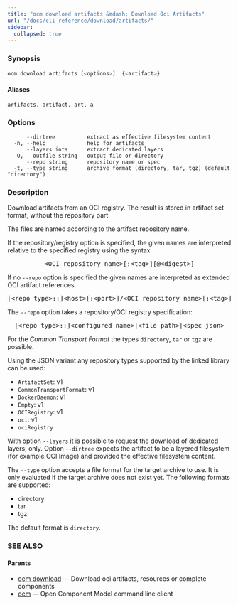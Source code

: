 ```yaml
---
title: "ocm download artifacts &mdash; Download Oci Artifacts"
url: "/docs/cli-reference/download/artifacts/"
sidebar:
  collapsed: true
---
```


### Synopsis

```bash
ocm download artifacts [<options>]  {<artifact>}
```

#### Aliases

```text
artifacts, artifact, art, a
```

### Options

```text
      --dirtree          extract as effective filesystem content
  -h, --help             help for artifacts
      --layers ints      extract dedicated layers
  -O, --outfile string   output file or directory
      --repo string      repository name or spec
  -t, --type string      archive format (directory, tar, tgz) (default "directory")
```

### Description

Download artifacts from an OCI registry. The result is stored in
artifact set format, without the repository part

The files are named according to the artifact repository name.


If the repository/registry option is specified, the given names are interpreted
relative to the specified registry using the syntax

<center>
    <pre>&lt;OCI repository name>[:&lt;tag>][@&lt;digest>]</pre>
</center>

If no <code>--repo</code> option is specified the given names are interpreted
as extended OCI artifact references.

<center>
    <pre>[&lt;repo type>::]&lt;host>[:&lt;port>]/&lt;OCI repository name>[:&lt;tag>][@&lt;digest>]</pre>
</center>

The <code>--repo</code> option takes a repository/OCI registry specification:

<center>
    <pre>[&lt;repo type>::]&lt;configured name>|&lt;file path>|&lt;spec json></pre>
</center>

For the *Common Transport Format* the types <code>directory</code>,
<code>tar</code> or <code>tgz</code> are possible.

Using the JSON variant any repository types supported by the
linked library can be used:
  - <code>ArtifactSet</code>: v1
  - <code>CommonTransportFormat</code>: v1
  - <code>DockerDaemon</code>: v1
  - <code>Empty</code>: v1
  - <code>OCIRegistry</code>: v1
  - <code>oci</code>: v1
  - <code>ociRegistry</code>



With option <code>--layers</code> it is possible to request the download of
dedicated layers, only. Option <code>--dirtree</code> expects the artifact to
be a layered filesystem (for example OCI Image) and provided the effective
filesystem content.


The <code>--type</code> option accepts a file format for the
target archive to use. It is only evaluated if the target
archive does not exist yet. The following formats are supported:
- directory
- tar
- tgz

The default format is <code>directory</code>.

### SEE ALSO

#### Parents

* [ocm download](ocm_download.md)	 &mdash; Download oci artifacts, resources or complete components
* [ocm](ocm.md)	 &mdash; Open Component Model command line client

